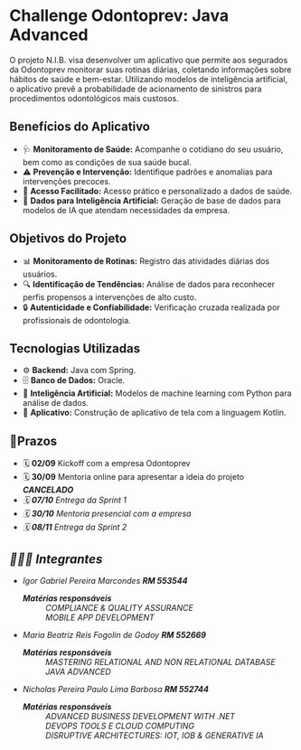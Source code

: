 
<h1 align="left"> Challenge Odontoprev: Java Advanced</h1>
<p align="left">O projeto N.I.B. visa desenvolver um aplicativo que permite aos segurados da Odontoprev monitorar suas rotinas diárias, coletando informações sobre hábitos de saúde e bem-estar. Utilizando modelos de inteligência artificial, o aplicativo prevê a probabilidade de acionamento de sinistros para procedimentos odontológicos mais custosos.</p>

<h2 align="left">Benefícios do Aplicativo</h2>
<ul>
  <li>🩺 <strong>Monitoramento de Saúde:</strong> Acompanhe o cotidiano do seu usuário, bem como as condições de sua saúde bucal.</li>
  <li>⚠️ <strong>Prevenção e Intervenção:</strong> Identifique padrões e anomalias para intervenções precoces.</li>
  <li>📱 <strong>Acesso Facilitado:</strong> Acesso prático e personalizado a dados de saúde.</li>
  <li>🤖 <strong>Dados para Inteligência Artificial:</strong> Geração de base de dados para modelos de IA que atendam necessidades da empresa.</li>
</ul>

<h2 align="left">Objetivos do Projeto</h2>
<ul>
  <li>📊 <strong>Monitoramento de Rotinas:</strong> Registro das atividades diárias dos usuários. </li>
  <li>🔍 <strong>Identificação de Tendências:</strong> Análise de dados para reconhecer perfis propensos a intervenções de alto custo. </li>
  <li>🔒 <strong>Autenticidade e Confiabilidade:</strong> Verificação cruzada realizada por profissionais de odontologia. </li>
</ul>

<h2 align="left">Tecnologias Utilizadas</h2>
<ul>
  <li>⚙️ <strong>Backend:</strong> Java com Spring. </li>
  <li>🗄️ <strong>Banco de Dados:</strong> Oracle. </li>
  <li>🧠 <strong>Inteligência Artificial:</strong> Modelos de machine learning com Python para análise de dados. </li>
  <li> 📱 <strong>Aplicativo:</strong> Construção de aplicativo de tela com a linguagem Kotlin. </li>
  
</ul>

<h2 align="left"> 📆Prazos</h2>
<ul>
  <li> 🗓️ <strong>02/09</strong> Kickoff com a empresa Odontoprev </li>
  <li> 🗓️ <strong>30/09</strong> Mentoria online para apresentar a ideia do projeto <em> <strong>CANCELADO</strong> <em> </li>
  <li> 🗓️ <strong>07/10</strong> Entrega da Sprint 1 </li>
  <li> 🗓️ <strong>30/10</strong> Mentoria presencial com a empresa </li>
  <li> 🗓️ <strong>08/11</strong> Entrega da Sprint 2 </li>
</ul>


<h2 align="left"> 🧑‍🤝‍🧑 Integrantes</h2>
<ul>
  <li> Igor Gabriel Pereira Marcondes <strong>RM 553544 </strong></li>
  <dl> 
    <dt> <strong> Matérias responsáveis </strong></dt>
    <dd>  COMPLIANCE & QUALITY ASSURANCE </dd>
    <dd>  MOBILE APP DEVELOPMENT </dd>
  </dl>
  <li> Maria Beatriz Reis Fogolin de Godoy <strong>RM 552669 </strong></li>
   <dl> 
    <dt> <strong> Matérias responsáveis </strong></dt>
    <dd> MASTERING RELATIONAL AND NON RELATIONAL DATABASE </dd>
    <dd> JAVA ADVANCED  </dd>
  </dl>
  <li> Nicholas Pereira Paulo Lima Barbosa <strong>RM 552744 </strong></li>
  <dl> 
    <dt> <strong> Matérias responsáveis </strong></dt>
    <dd>  ADVANCED BUSINESS DEVELOPMENT WITH .NET </dd>
    <dd>  DEVOPS TOOLS E CLOUD COMPUTING </dd>
    <dd>  DISRUPTIVE ARCHITECTURES: IOT, IOB & GENERATIVE IA </dd>
 </dd>
  </dl>
</ul>
